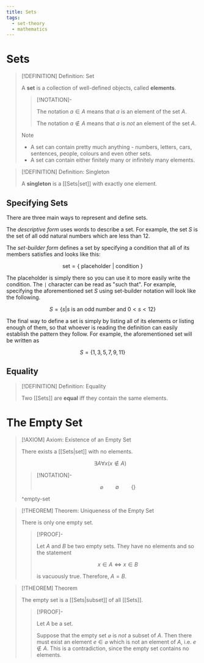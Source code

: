 ```yaml
---
title: Sets
tags:
  - set-theory
  - mathematics
---
```


# Sets

>[!DEFINITION] Definition: Set
>
>A **set** is a collection of well-defined objects, called **elements**. 
>
>>[!NOTATION]-
>>
>>The notation $a \in A$ means that $a$ is an element of the set $A$.
>>
>>The notation $a \notin A$ means that $a$ is *not* an element of the set $A$.
>>
>
>>[!NOTE]
>>
>>- A set can contain pretty much anything - numbers, letters, cars, sentences, people, colours and even other sets.
>>- A set  can contain either finitely many or infinitely many elements.
>

>[!DEFINITION] Definition: Singleton
>
>A **singleton** is a [[Sets|set]] with exactly one element.
>

## Specifying Sets

There are three main ways to represent and define sets.

The *descriptive form* uses words to describe a set. For example, the set $S$ is the set of all odd natural numbers which are less than 12.

The *set-builder form* defines a set by specifying a condition that all of its members satisfies and looks like this:

$$
\text{set} = \{\text{ placeholder }|\text{ condition }\}
$$

The placeholder is simply there so you can use it to more easily write the condition. The `|` character can be read as "such that". For example, specifying the aforementioned set $S$ using set-builder notation will look like the following.

$$
S = \{s|s \text{ is an odd number and } 0 \lt s \lt 12\}
$$

The final way to define a set is simply by listing all of its elements or listing enough of them, so that whoever is reading the definition can easily establish the pattern they follow. For example, the aforementioned set will be written as

$$
S = \{1,3,5,7,9,11\}
$$

## Equality

>[!DEFINITION] Definition: Equality
>
>Two [[Sets]] are **equal** iff they contain the same elements.
>

# The Empty Set

>[!AXIOM] Axiom: Existence of an Empty Set
>
>There exists a [[Sets|set]] with no elements.
>
>$$
>\exists A \forall x(x \notin A)
>$$
>
>>[!NOTATION]-
>>
>>$$
>>\varnothing \qquad \emptyset \qquad \{\}
>>$$
>>
>
>^empty-set
>

>[!THEOREM] Theorem: Uniqueness of the Empty Set
>
>There is only one empty set.
>
>>[!PROOF]-
>>
>>Let $A$ and $B$ be two empty sets. They have no elements and so the statement
>>
>>$$
>>x \in A \iff x \in B
>>$$
>>
>>is vacuously true. Therefore, $A = B$.
>>
>

>[!THEOREM] Theorem
>
>The empty set is a [[Sets|subset]] of all [[Sets]].
>
>>[!PROOF]-
>>
>>Let $A$ be a set.
>>
>>Suppose that the empty set $\varnothing$ is *not* a subset of $A$. Then there must exist an element $e \in \varnothing$ which is not an element of $A$, i.e. $e \notin A$. This is a contradiction, since the empty set contains no elements.
>>
>
